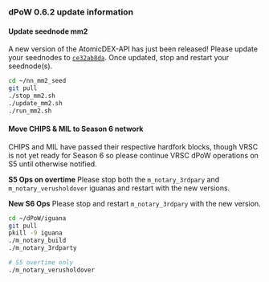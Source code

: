 ### dPoW 0.6.2 update information

#### Update seednode mm2

A new version of the AtomicDEX-API has just been released! Please update your seednodes to [`ce32ab8da`](https://github.com/KomodoPlatform/atomicDEX-API/releases/tag/beta-2.1.6805).
Once updated, stop and restart your seednode(s).

```bash
cd ~/nn_mm2_seed
git pull
./stop_mm2.sh
./update_mm2.sh
./run_mm2.sh
```


#### Move CHIPS & MIL to Season 6 network

CHIPS and MIL have passed their respective hardfork blocks, though VRSC is not yet ready for Season 6 so please continue VRSC dPoW operations on S5 until otherwise notified.

**S5 Ops on overtime**
Please stop both the `m_notary_3rdpary` and `m_notary_verusholdover` iguanas and restart with the new versions.

**New S6 Ops**
Please stop and restart `m_notary_3rdpary` with the new version.

```bash
cd ~/dPoW/iguana
git pull
pkill -9 iguana
./m_notary_build
./m_notary_3rdparty

# S5 overtime only
./m_notary_verusholdover
```